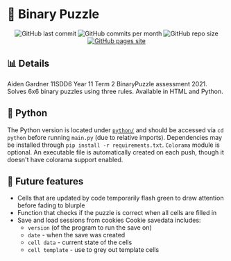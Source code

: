# :jigsaw: Binary Puzzle
<div id="badges" align="center">
    <img src="https://img.shields.io/github/last-commit/aiden2480/binary-puzzle?color=7289DA&logoColor=23272A&style=flat-square" alt="GitHub last commit" />
    <img src="https://img.shields.io/github/commit-activity/m/aiden2480/binary-puzzle?color=7289DA&logoColor=23272A&style=flat-square" alt="GitHub commits per month" />
    <img src="https://img.shields.io/github/repo-size/aiden2480/binary-puzzle?color=7289DA&logoColor=23272A&style=flat-square" alt="GitHub repo size" />
    <a href="https://aiden2480.github.io/binary-puzzle/" target="_blank">
        <img src="https://img.shields.io/badge/website-click%20here-7289DA?logoColor=23272A&style=flat-square" alt="GitHub pages site" />
    </a>
</div>

## :bar_chart: Details
Aiden Gardner 11SDD6 Year 11 Term 2 BinaryPuzzle assessment 2021. Solves 6x6 binary puzzles using three rules. Available in HTML and Python.

## :snake: Python
The Python version is located under [`python/`](./python) and should be accessed via `cd python` before running `main.py` (due to relative imports). Dependencies may be installed through `pip install -r requirements.txt`. `Colorama` module is optional. An executable file is automatically created on each push, though it doesn't have colorama support enabled.

## :memo: Future features
- Cells that are updated by code temporarily flash green to draw attention before fading to blurple
- Function that checks if the puzzle is correct when all cells are filled in
- Save and load sessions from cookies Cookie savedata includes:
    - `version` (of the program to run the save on)
    - `date` - when the save was created
    - `cell data` - current state of the cells
    - `cell template` - use to grey out template cells
